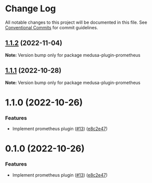 # Change Log

All notable changes to this project will be documented in this file.
See [Conventional Commits](https://conventionalcommits.org) for commit guidelines.

## [1.1.2](https://github.com/adrien2p/medusa-plugins/compare/medusa-plugin-prometheus@1.1.1...medusa-plugin-prometheus@1.1.2) (2022-11-04)

**Note:** Version bump only for package medusa-plugin-prometheus





## [1.1.1](https://github.com/adrien2p/medusa-plugins/compare/medusa-plugin-prometheus@1.1.0...medusa-plugin-prometheus@1.1.1) (2022-10-28)

**Note:** Version bump only for package medusa-plugin-prometheus





# 1.1.0 (2022-10-26)


### Features

* Implement prometheus plugin ([#13](https://github.com/adrien2p/medusa-plugins/issues/13)) ([e8c2e47](https://github.com/adrien2p/medusa-plugins/commit/e8c2e47d0418a239dd9bd01f00360153d84fbd9e))





# 0.1.0 (2022-10-26)


### Features

* Implement prometheus plugin ([#13](https://github.com/adrien2p/medusa-plugins/issues/13)) ([e8c2e47](https://github.com/adrien2p/medusa-plugins/commit/e8c2e47d0418a239dd9bd01f00360153d84fbd9e))
